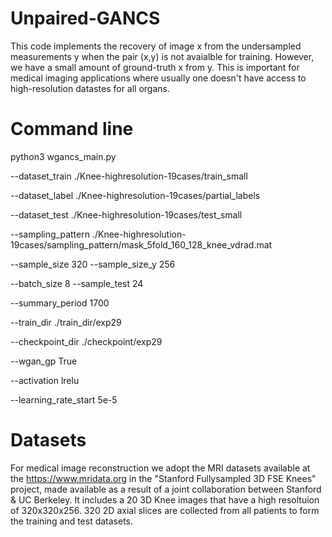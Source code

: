 # Unpaired-GANCS

This code implements the recovery of image x from the undersampled measurements y when the pair (x,y) is not avaialble for training. However, we have a small amount of ground-truth x from y. This is important for medical imaging applications where usually one doesn't have access to high-resolution datastes for all organs. 

# Command line

python3 wgancs_main.py 

--dataset_train ./Knee-highresolution-19cases/train_small 

--dataset_label ./Knee-highresolution-19cases/partial_labels

--dataset_test ./Knee-highresolution-19cases/test_small 

--sampling_pattern ./Knee-highresolution-19cases/sampling_pattern/mask_5fold_160_128_knee_vdrad.mat 

--sample_size 320 --sample_size_y 256 

--batch_size 8 --sample_test 24 

--summary_period 1700 

--train_dir ./train_dir/exp29 

--checkpoint_dir ./checkpoint/exp29 

--wgan_gp True 

--activation lrelu 

--learning_rate_start 5e-5

# Datasets

For medical image reconstruction we adopt the MRI datasets available at the https://www.mridata.org in the "Stanford Fullysampled 3D FSE Knees" project, made available as a result of a joint collaboration between Stanford & UC Berkeley. It includes a 20 3D Knee images that have a high resoltuion of 320x320x256. 320 2D axial slices are collected from all patients to form the training and test datasets. 
